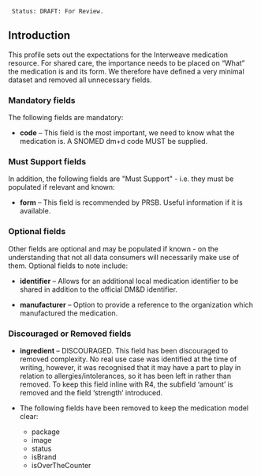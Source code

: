      Status: DRAFT: For Review.


## **Introduction**

This profile sets out the expectations for the Interweave medication resource. For shared care, the importance needs to be placed on “What” the medication is and its form. We therefore have defined a very minimal dataset and removed all unnecessary fields.

### **Mandatory fields**
The following fields are mandatory:

- **code** – This field is the most important, we need to know what the medication is. A SNOMED dm+d code MUST be supplied.

### **Must Support fields**
In addition, the following fields are "Must Support" - i.e. they must be populated if relevant and known:

- **form** – This field is recommended by PRSB. Useful information if it is available.

### **Optional fields**
Other fields are optional and may be populated if known - on the understanding that not all data consumers will necessarily make use of them. Optional fields to note include:

- **identifier** –  Allows for an additional local medication identifier to be shared in addition to the official DM&D identifier.

- **manufacturer** – Option to provide a reference to the organization which manufactured the medication.

### **Discouraged or Removed fields**
     
- **ingredient** – DISCOURAGED. This field has been discouraged to removed complexity. No real use case was identified at the time of writing, however, it was recognised that it may have a part to play in relation to allergies/intolerances, so it has been left in rather than removed. To keep this field inline with R4, the subfield ‘amount’ is removed and the field ‘strength’ introduced.

- The following fields have been removed to keep the medication model clear:

    - package
    - image 
    - status
    - isBrand
    - isOverTheCounter